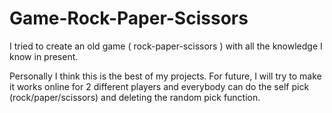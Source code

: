 # Game-Rock-Paper-Scissors
I tried to create an old game ( rock-paper-scissors ) with all the knowledge I know in present. 

Personally I think this is the best of my projects. 
For future, I will try to make it works online for 2 different players and everybody can do the self pick (rock/paper/scissors) and deleting the random pick function.
